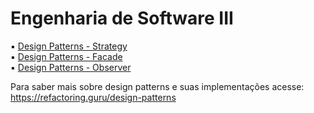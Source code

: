 # Engenharia de Software III
▪️ <a href="https://github.com/pedrowil12/bertoti/tree/main/eng-softwareIII/StrategyDesignPattern">Design Patterns - Strategy</a>
</br>
▪️ <a href="https://github.com/pedrowil12/bertoti/tree/main/eng-softwareIII/FacadeDesignPattern">Design Patterns - Facade</a>
</br>
▪️ <a href="https://github.com/pedrowil12/bertoti/tree/main/eng-softwareIII/ObserverDesignPattern">Design Patterns - Observer</a>

Para saber mais sobre design patterns e suas implementações acesse:
https://refactoring.guru/design-patterns
